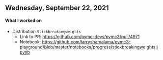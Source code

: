 ## Wednesday, September 22, 2021

#### What I worked on

- Distribution `Stickbreakingweights`
	- Link to PR: https://github.com/pymc-devs/pymc3/pull/4971
	- Notebook: https://github.com/larryshamalama/pymc3-playground/blob/master/notebooks/progress/stickbreakingweights.ipynb
